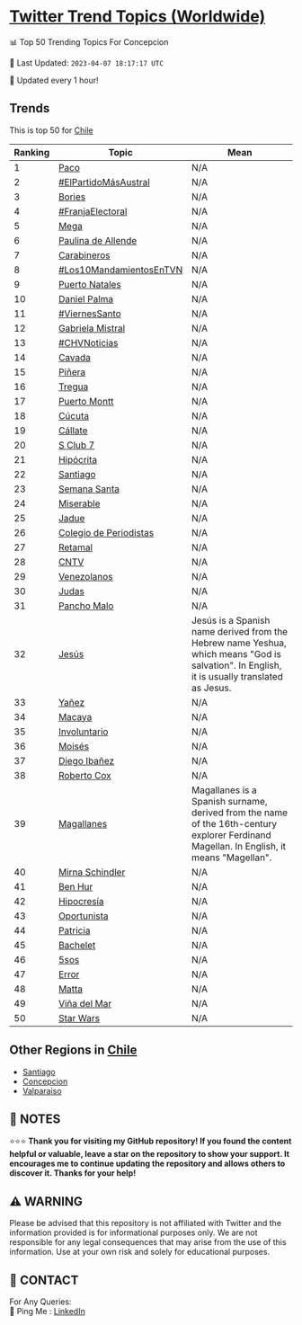 [Twitter Trend Topics (Worldwide)](https://github.com/ErcinDedeoglu/Twitter-Trend-Topics)
==========


📊 Top 50 Trending Topics For Concepcion

📆 Last Updated: `2023-04-07 18:17:17 UTC`

🔧 Updated every 1 hour!


## Trends

This is top 50 for [Chile](</Chile>)

| Ranking | Topic | Mean |
| ------- | ------------ | ------------ |
| 1 | [Paco](http://twitter.com/search?q=Paco) | N/A |
| 2 | [#ElPartidoMásAustral](http://twitter.com/search?q=%23ElPartidoM%c3%a1sAustral) | N/A |
| 3 | [Bories](http://twitter.com/search?q=Bories) | N/A |
| 4 | [#FranjaElectoral](http://twitter.com/search?q=%23FranjaElectoral) | N/A |
| 5 | [Mega](http://twitter.com/search?q=Mega) | N/A |
| 6 | [Paulina de Allende](http://twitter.com/search?q=Paulina+de+Allende) | N/A |
| 7 | [Carabineros](http://twitter.com/search?q=Carabineros) | N/A |
| 8 | [#Los10MandamientosEnTVN](http://twitter.com/search?q=%23Los10MandamientosEnTVN) | N/A |
| 9 | [Puerto Natales](http://twitter.com/search?q=Puerto+Natales) | N/A |
| 10 | [Daniel Palma](http://twitter.com/search?q=Daniel+Palma) | N/A |
| 11 | [#ViernesSanto](http://twitter.com/search?q=%23ViernesSanto) | N/A |
| 12 | [Gabriela Mistral](http://twitter.com/search?q=Gabriela+Mistral) | N/A |
| 13 | [#CHVNoticias](http://twitter.com/search?q=%23CHVNoticias) | N/A |
| 14 | [Cavada](http://twitter.com/search?q=Cavada) | N/A |
| 15 | [Piñera](http://twitter.com/search?q=Pi%c3%b1era) | N/A |
| 16 | [Tregua](http://twitter.com/search?q=Tregua) | N/A |
| 17 | [Puerto Montt](http://twitter.com/search?q=Puerto+Montt) | N/A |
| 18 | [Cúcuta](http://twitter.com/search?q=C%c3%bacuta) | N/A |
| 19 | [Cállate](http://twitter.com/search?q=C%c3%a1llate) | N/A |
| 20 | [S Club 7](http://twitter.com/search?q=S+Club+7) | N/A |
| 21 | [Hipócrita](http://twitter.com/search?q=Hip%c3%b3crita) | N/A |
| 22 | [Santiago](http://twitter.com/search?q=Santiago) | N/A |
| 23 | [Semana Santa](http://twitter.com/search?q=Semana+Santa) | N/A |
| 24 | [Miserable](http://twitter.com/search?q=Miserable) | N/A |
| 25 | [Jadue](http://twitter.com/search?q=Jadue) | N/A |
| 26 | [Colegio de Periodistas](http://twitter.com/search?q=Colegio+de+Periodistas) | N/A |
| 27 | [Retamal](http://twitter.com/search?q=Retamal) | N/A |
| 28 | [CNTV](http://twitter.com/search?q=CNTV) | N/A |
| 29 | [Venezolanos](http://twitter.com/search?q=Venezolanos) | N/A |
| 30 | [Judas](http://twitter.com/search?q=Judas) | N/A |
| 31 | [Pancho Malo](http://twitter.com/search?q=Pancho+Malo) | N/A |
| 32 | [Jesús](http://twitter.com/search?q=Jes%c3%bas) | Jesús is a Spanish name derived from the Hebrew name Yeshua, which means "God is salvation". In English, it is usually translated as Jesus. |
| 33 | [Yañez](http://twitter.com/search?q=Ya%c3%b1ez) | N/A |
| 34 | [Macaya](http://twitter.com/search?q=Macaya) | N/A |
| 35 | [Involuntario](http://twitter.com/search?q=Involuntario) | N/A |
| 36 | [Moisés](http://twitter.com/search?q=Mois%c3%a9s) | N/A |
| 37 | [Diego Ibañez](http://twitter.com/search?q=Diego+Iba%c3%b1ez) | N/A |
| 38 | [Roberto Cox](http://twitter.com/search?q=Roberto+Cox) | N/A |
| 39 | [Magallanes](http://twitter.com/search?q=Magallanes) | Magallanes is a Spanish surname, derived from the name of the 16th-century explorer Ferdinand Magellan. In English, it means "Magellan". |
| 40 | [Mirna Schindler](http://twitter.com/search?q=Mirna+Schindler) | N/A |
| 41 | [Ben Hur](http://twitter.com/search?q=Ben+Hur) | N/A |
| 42 | [Hipocresía](http://twitter.com/search?q=Hipocres%c3%ada) | N/A |
| 43 | [Oportunista](http://twitter.com/search?q=Oportunista) | N/A |
| 44 | [Patricia](http://twitter.com/search?q=Patricia) | N/A |
| 45 | [Bachelet](http://twitter.com/search?q=Bachelet) | N/A |
| 46 | [5sos](http://twitter.com/search?q=5sos) | N/A |
| 47 | [Error](http://twitter.com/search?q=Error) | N/A |
| 48 | [Matta](http://twitter.com/search?q=Matta) | N/A |
| 49 | [Viña del Mar](http://twitter.com/search?q=Vi%c3%b1a+del+Mar) | N/A |
| 50 | [Star Wars](http://twitter.com/search?q=Star+Wars) | N/A |



## Other Regions in [Chile](</Chile>)

* [Santiago](</Chile/Santiago.md>)
* [Concepcion](</Chile/Concepcion.md>)
* [Valparaiso](</Chile/Valparaiso.md>)



## 📝 NOTES

⭐⭐⭐ **Thank you for visiting my GitHub repository! If you found the content helpful or valuable, leave a star on the repository to show your support. It encourages me to continue updating the repository and allows others to discover it. Thanks for your help!**


## ⚠️ WARNING

Please be advised that this repository is not affiliated with Twitter and the information provided is for informational purposes only. We are not responsible for any legal consequences that may arise from the use of this information. Use at your own risk and solely for educational purposes.


## 📨 CONTACT

 For Any Queries:  
            🏓 Ping Me : [LinkedIn](https://www.linkedin.com/in/ercindedeoglu/)
